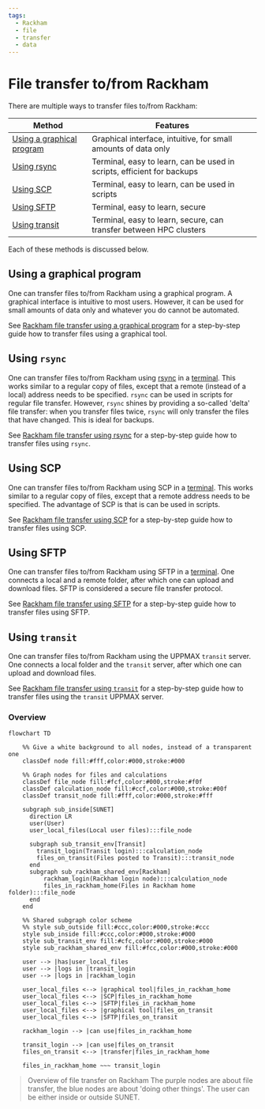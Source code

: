 ```yaml
---
tags:
  - Rackham
  - file
  - transfer
  - data
---
```


# File transfer to/from Rackham

There are multiple ways to transfer files to/from Rackham:

Method                                                        |Features
--------------------------------------------------------------|---------------------------------------------
[Using a graphical program](#using-a-graphical-program)       |Graphical interface, intuitive, for small amounts of data only
[Using rsync](#using-rsync)                                   |Terminal, easy to learn, can be used in scripts, efficient for backups
[Using SCP](#using-scp)                                       |Terminal, easy to learn, can be used in scripts
[Using SFTP](#using-sftp)                                     |Terminal, easy to learn, secure
[Using transit](#using-transit)                               |Terminal, easy to learn, secure, can transfer between HPC clusters

Each of these methods is discussed below.

## Using a graphical program

One can transfer files to/from Rackham using a graphical program.
A graphical interface is intuitive to most users.
However, it can be used for small amounts of data only
and whatever you do cannot be automated.

See [Rackham file transfer using a graphical program](rackham_file_transfer_using_gui.md)
for a step-by-step guide how to transfer files using
a graphical tool.

## Using `rsync`

One can transfer files to/from Rackham
using [rsync](../software/rsync.md)
in a [terminal](../software/terminal.md).
This works similar to a regular copy of files,
except that a remote (instead of a local) address needs to be specified.
`rsync` can be used in scripts for regular file transfer.
However, `rsync` shines by providing a so-called 'delta' file transfer:
when you transfer files twice, `rsync` will only transfer the files that have
changed. This is ideal for backups.

See [Rackham file transfer using rsync](../software/rackham_file_transfer_using_rsync.md)
for a step-by-step guide how to transfer files using `rsync`.

## Using SCP

One can transfer files to/from Rackham
using SCP in a [terminal](../software/terminal.md).
This works similar to a regular copy of files,
except that a remote address needs to be specified.
The advantage of SCP is that is can be used in scripts.

See [Rackham file transfer using SCP](../software/rackham_file_transfer_using_scp.md)
for a step-by-step guide how to transfer files using SCP.

## Using SFTP

One can transfer files to/from Rackham using SFTP in a [terminal](../software/terminal.md).
One connects a local and a remote folder,
after which one can upload and download files.
SFTP is considered a secure file transfer protocol.

See [Rackham file transfer using SFTP](../software/rackham_file_transfer_using_sftp.md)
for a step-by-step guide how to transfer files using SFTP.

## Using `transit`

One can transfer files to/from Rackham using the UPPMAX `transit` server.
One connects a local folder and the `transit` server,
after which one can upload and download files.

See [Rackham file transfer using `transit`](rackham_file_transfer_using_transit.md)
for a step-by-step guide how to transfer files using the `transit` UPPMAX server.

### Overview

```mermaid
flowchart TD

    %% Give a white background to all nodes, instead of a transparent one
    classDef node fill:#fff,color:#000,stroke:#000

    %% Graph nodes for files and calculations
    classDef file_node fill:#fcf,color:#000,stroke:#f0f
    classDef calculation_node fill:#ccf,color:#000,stroke:#00f
    classDef transit_node fill:#fff,color:#000,stroke:#fff

    subgraph sub_inside[SUNET]
      direction LR
      user(User)
      user_local_files(Local user files):::file_node

      subgraph sub_transit_env[Transit]
        transit_login(Transit login):::calculation_node
        files_on_transit(Files posted to Transit):::transit_node
      end
      subgraph sub_rackham_shared_env[Rackham]
          rackham_login(Rackham login node):::calculation_node
          files_in_rackham_home(Files in Rackham home folder):::file_node
      end
    end

    %% Shared subgraph color scheme
    %% style sub_outside fill:#ccc,color:#000,stroke:#ccc
    style sub_inside fill:#ccc,color:#000,stroke:#000
    style sub_transit_env fill:#cfc,color:#000,stroke:#000
    style sub_rackham_shared_env fill:#fcc,color:#000,stroke:#000

    user --> |has|user_local_files
    user --> |logs in |transit_login
    user --> |logs in |rackham_login

    user_local_files <--> |graphical tool|files_in_rackham_home
    user_local_files <--> |SCP|files_in_rackham_home
    user_local_files <--> |SFTP|files_in_rackham_home
    user_local_files <--> |graphical tool|files_on_transit
    user_local_files <--> |SFTP|files_on_transit

    rackham_login --> |can use|files_in_rackham_home

    transit_login --> |can use|files_on_transit
    files_on_transit <--> |transfer|files_in_rackham_home

    files_in_rackham_home ~~~ transit_login
```

> Overview of file transfer on Rackham
> The purple nodes are about file transfer,
> the blue nodes are about 'doing other things'.
> The user can be either inside or outside SUNET.
